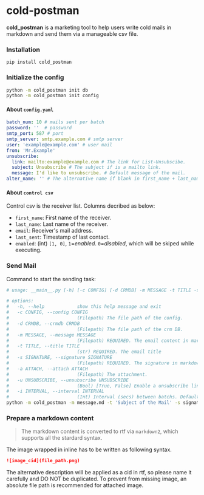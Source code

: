 # cold-postman  
**cold_postman** is a marketing tool to help users write cold mails in markdown and send them via a manageable csv file.


### Installation

`pip install cold_postman`


### Initialize the config

```bash
python -m cold_postman init db 
python -m cold_postman init config 
```
#### About `config.yaml`
```yaml
batch_num: 10 # mails sent per batch
password: ''  # password 
smtp_port: 587 # port
smtp_server: smtp.example.com # smtp server
user: 'example@example.com' # user mail
from: 'Mr.Example' 
unsubscribe:
  link: mailto:example@example.com # The link for List-Unsubscibe.
  subject: Unsubscribe # The subject if is a mailto link.
  message: I'd like to unsubscribe. # Default message of the mail.
alter_name: '' # The alternative name if blank in first_name + last_name. 
```
#### About `control csv`

Control csv is the receiver list. Columns decribed as below:  
- `first_name`:  First name of the receiver.
- `last_name`:  Last name of the receiver.
- `email`:  Receiver's mail address.
- `last_sent`: Timestamp of last contact.
- `enabled`: (int) `[1, 0]`, `1`=*enabled*. `0`=*disabled*, which will be skiped while executing.  


### Send Mail
Command to start the sending task: 
```bash
# usage: __main__.py [-h] [-c CONFIG] [-d CRMDB] -m MESSAGE -t TITLE -s SIGNATURE [-a ATTACH]

# options:
#   -h, --help            show this help message and exit
#   -c CONFIG, --config CONFIG
#                         (Filepath) The file path of the config.
#   -d CRMDB, --crmdb CRMDB
#                         (Filepath) The file path of the crm DB.
#   -m MESSAGE, --message MESSAGE
#                         (Filepath) REQUIRED. The email content in markdown.
#   -t TITLE, --title TITLE
#                         (str) REQUIRED. The email title
#   -s SIGNATURE, --signature SIGNATURE
#                         (Filepath) REQUIRED. The signature in markdown
#   -a ATTACH, --attach ATTACH
#                         (Filepath) The attachment. 
#   -u UNSUBSCRIBE, --unsubscribe UNSUBSCRIBE
#                         (Bool) [True, False] Enable a unsubscribe link. Default=True
#   -i INTERVAL, --interval INTERVAL
#                         (Int) Interval (secs) between batchs. Default=10
python -m cold_postman -m message.md -t 'Subject of the Mail' -s signature.md -a attachment.zip
```  

### Prepare a markdown content
> The markdown content is converted to rtf via `markdown2`, which supports all the stardard syntax.    

The image wrapped in inline has to be written as following syntax.
```markdown
![image_cid](file_path.png)
```  
The alternative description will be applied as a cid in rtf, so please name it carefully and DO NOT be duplicated. To prevent from missing image, an absolute file path is recommended for attached image. 
